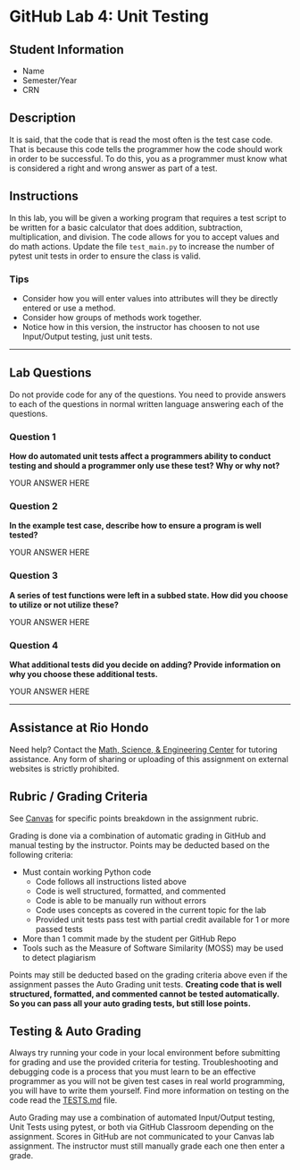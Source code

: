 # GitHub Lab 4: Unit Testing

## Student Information

* Name
* Semester/Year
* CRN

## Description

It is said, that the code that is read the most often is the test case code. That is because this code tells the programmer how the code should work in order to be successful. To do this, you as a programmer must know what is considered a right and wrong answer as part of a test.

## Instructions

In this lab, you will be given a working program that requires a test script to be written for a basic calculator that does addition, subtraction, multiplication, and division. The code allows for you to accept values and do math actions. Update the file `test_main.py` to increase the number of pytest unit tests in order to ensure the class is valid.

### Tips

* Consider how you will enter values into attributes will they be directly entered or use a method.
* Consider how groups of methods work together.
* Notice how in this version, the instructor has choosen to not use Input/Output testing, just unit tests.

---

## Lab Questions

Do not provide code for any of the questions. You need to provide answers to each of the questions in normal written language answering each of the questions.

### Question 1

**How do automated unit tests affect a programmers ability to conduct testing and should a programmer only use these test? Why or why not?**

YOUR ANSWER HERE

### Question 2

**In the example test case, describe how to ensure a program is well tested?**

YOUR ANSWER HERE

### Question 3

**A series of test functions were left in a subbed state. How did you choose to utilize or not utilize these?**

YOUR ANSWER HERE

### Question 4

**What additional tests did you decide on adding? Provide information on why you choose these additional tests.**

YOUR ANSWER HERE

---

## Assistance at Rio Hondo

Need help? Contact the [Math, Science, & Engineering Center](https://www.riohondo.edu/mathematics-and-sciences/math-science-center/) for tutoring assistance. Any form of sharing or uploading of this assignment on external websites is strictly prohibited.

## Rubric / Grading Criteria

See [Canvas](https://riohondo.instructure.com) for specific points breakdown in the assignment rubric.

Grading is done via a combination of automatic grading in GitHub and manual testing by the instructor. Points may be deducted based on the following criteria:

* Must contain working Python code
  * Code follows all instructions listed above
  * Code is well structured, formatted, and commented
  * Code is able to be manually run without errors
  * Code uses concepts as covered in the current topic for the lab
  * Provided unit tests pass test with partial credit available for 1 or more passed tests
* More than 1 commit made by the student per GitHub Repo
* Tools such as the Measure of Software Similarity (MOSS) may be used to detect plagiarism

Points may still be deducted based on the grading criteria above even if the assignment passes the Auto Grading unit tests. **Creating code that is well structured, formatted, and commented cannot be tested automatically. So you can pass all your auto grading tests, but still lose points.**

## Testing & Auto Grading

Always try running your code in your local environment before submitting for grading and use the provided criteria for testing. Troubleshooting and debugging code is a process that you must learn to be an effective programmer as you will not be given test cases in real world programming, you will have to write them yourself. Find more information on testing on the code read the [TESTS.md](TESTS.md) file.

Auto Grading may use a combination of automated Input/Output testing, Unit Tests using pytest, or both via GitHub Classroom depending on the assignment. Scores in GitHub are not communicated to your Canvas lab assignment. The instructor must still manually grade each one then enter a grade.
